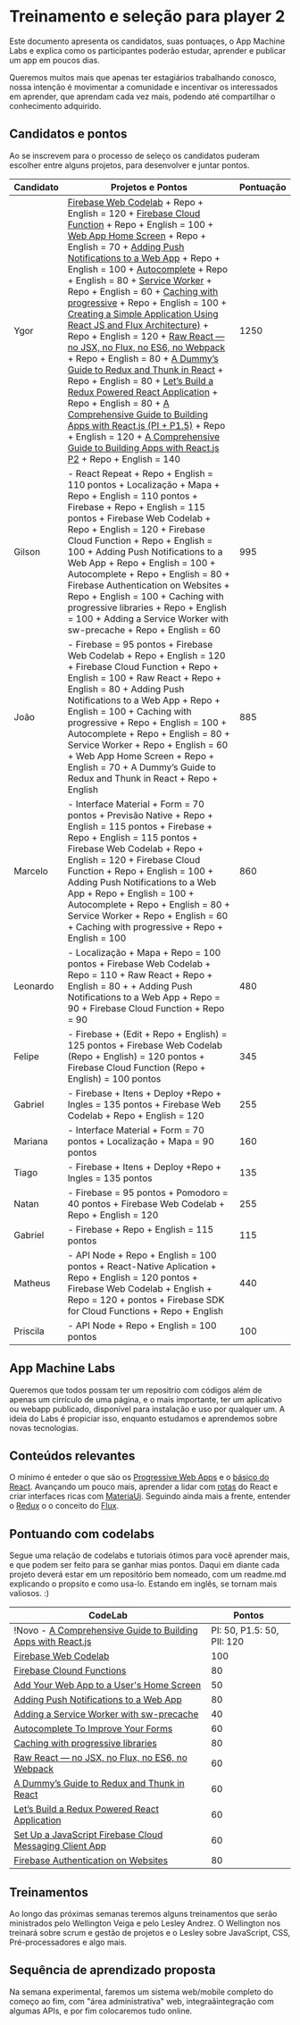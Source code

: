 # Treinamento e seleção para player 2

Este documento apresenta os candidatos, suas pontuaçes, o App Machine Labs e explica como os participantes poderão estudar, aprender e publicar um app em poucos dias.

Queremos muitos mais que apenas ter estagiários trabalhando conosco, nossa intenção é movimentar a comunidade e incentivar os interessados em aprender, que aprendam cada vez mais, podendo até compartilhar o conhecimento adquirido.

## Candidatos e pontos

Ao se inscrevem para o processo de seleço os candidatos puderam escolher entre alguns projetos, para desenvolver e juntar pontos.

| Candidato | Projetos e Pontos                                                                                                                        | Pontuação |
|-----------|------------------------------------------------------------------------------------------------------------------------------------------|-----------|
| Ygor | [Firebase Web Codelab](https://gitlab.com/ygorthemoster/Firebase_Web_Codelab) + Repo + English = 120 + [Firebase Cloud Function](https://gitlab.com/ygorthemoster/Cloud_Functions_Codelab) + Repo + English = 100  + [Web App Home Screen](https://gitlab.com/ygorthemoster/WebApp_Homescreen_Codelab) + Repo + English = 70 + [Adding Push Notifications to a Web App](https://gitlab.com/ygorthemoster/Push_Notifications_Codelab) + Repo + English = 100 + [Autocomplete](https://gitlab.com/ygorthemoster/Autocomplete_Forms_Codelab) + Repo + English = 80 + [Service Worker](https://gitlab.com/ygorthemoster/Service_Worker_Codelab) + Repo + English = 60 + [Caching with progressive](https://gitlab.com/ygorthemoster/Caching_Progressive_Codelab) + Repo + English = 100 + [Creating a Simple Application Using React JS and Flux Architecture)](https://gitlab.com/ygorthemoster/React_Flux_Codemasters) + Repo + English = 120 + [Raw React — no JSX, no Flux, no ES6, no Webpack](https://gitlab.com/ygorthemoster/Raw_React_JamesNelson) + Repo + English = 80 + [A Dummy’s Guide to Redux and Thunk in React](https://gitlab.com/ygorthemoster/Redux_Thunk_Medium) + Repo + English = 80 + [Let’s Build a Redux Powered React Application](https://gitlab.com/ygorthemoster/Redux_React_Stormpath) + Repo + English = 80 + [A Comprehensive Guide to Building Apps with React.js (PI + P1.5)](https://gitlab.com/ygorthemoster/Tutorial_React_Tyler) + Repo + English = 120 + [A Comprehensive Guide to Building Apps with React.js P2](https://gitlab.com/ygorthemoster/Gulp_Browserify_Tyler) + Repo + English = 140 | 1250 | 
| Gilson    | - React Repeat + Repo + English = 110 pontos + Localização + Mapa + Repo + English = 110 pontos + Firebase + Repo + English = 115 pontos + Firebase Web Codelab + Repo + English = 120 + Firebase Cloud Function + Repo + English = 100 + Adding Push Notifications to a Web App + Repo + English = 100 + Autocomplete + Repo + English = 80 + Firebase Authentication on Websites + Repo + English = 100 + Caching with progressive libraries + Repo + English = 100 + Adding a Service Worker with sw-precache + Repo + English = 60| 995       |
| João      | - Firebase = 95 pontos  + Firebase Web Codelab + Repo + English = 120 + Firebase Cloud Function + Repo + English = 100  + Raw React + Repo + English = 80 + Adding Push Notifications to a Web App + Repo + English = 100  + Caching with progressive + Repo + English = 100 + Autocomplete + Repo + English = 80 + Service Worker + Repo + English = 60 + Web App Home Screen + Repo + English = 70 + A Dummy’s Guide to Redux and Thunk in React + Repo + English | 885        |
| Marcelo   | - Interface Material + Form = 70 pontos + Previsão Native + Repo + English = 115 pontos  + Firebase + Repo + English = 115 pontos +  Firebase Web Codelab + Repo + English = 120 + Firebase Cloud Function + Repo + English = 100  + Adding Push Notifications to a Web App + Repo + English = 100 + Autocomplete + Repo + English = 80 + Service Worker + Repo + English = 60 + Caching with progressive + Repo + English = 100 | 860       |
| Leonardo  | - Localização + Mapa + Repo = 100 pontos   +     Firebase Web Codelab + Repo  = 110  + Raw React + Repo + English = 80 +  + Adding Push Notifications to a Web App + Repo  = 90 + Firebase Cloud Function + Repo  = 90                                                                                     | 480       |
| Felipe   | - Firebase + (Edit + Repo + English) = 125 pontos + Firebase Web Codelab (Repo + English) = 120 pontos + Firebase Cloud Function (Repo + English) = 100 pontos                                                              | 345       |
| Gabriel | - Firebase + Itens + Deploy +Repo + Ingles = 135 pontos + Firebase Web Codelab + Repo + English = 120| 255 |
| Mariana   | - Interface Material + Form = 70 pontos + Localização + Mapa  = 90 pontos                                                                | 160       |
| Tiago    |  - Firebase + Itens + Deploy +Repo + Ingles = 135 pontos                                                                           |135       |
| Natan     | - Firebase = 95 pontos + Pomodoro = 40 pontos + Firebase Web Codelab + Repo + English = 120                                              | 255       |
| Gabriel | - Firebase + Repo + English = 115 pontos | 115 |
| Matheus   | - API Node + Repo + English  = 100 pontos + React-Native Aplication + Repo + English = 120 pontos + Firebase Web Codelab + English + Repo = 120 + pontos + Firebase SDK for Cloud Functions + Repo + English     |  440      |                                                                                          | 100       |
| Priscila  | - API Node + Repo + English = 100 pontos                                                                                                 | 100       |


## App Machine Labs

Queremos que todos possam ter um repositrio com códigos além de apenas um cirrículo de uma página, e o mais importante, ter um aplicativo ou webapp publicado, disponível para instalação e uso por qualquer um.
A ideia do Labs é propiciar isso, enquanto estudamos e aprendemos sobre novas tecnologias.

## Conteúdos relevantes

O mínimo é enteder o que são os [Progressive Web Apps](https://developers.google.com/web/progressive-web-apps/) e o [básico do React](https://facebook.github.io/react/).
Avançando um pouco mais, aprender a lidar com [rotas](https://github.com/reacttraining/react-router) do React e criar interfaces ricas com [MateriaUi](http://material-ui.com).
Seguindo ainda mais a frente, entender o [Redux](http://redux.js.org/docs/basics/UsageWithReact.html) o o conceito do [Flux](https://facebook.github.io/flux/docs/overview.html).

## Pontuando com codelabs

Segue uma relação de codelabs e tutoriais ótimos para você aprender mais, e que podem ser feito para se ganhar mias pontos. Daqui em diante cada projeto deverá estar em um repositório bem nomeado, com um readme.md explicando o propsito e como usa-lo. Estando em inglês, se tornam mais valiosos. :)

| CodeLab | Pontos |
|---------|---------|
| !Novo - [A Comprehensive Guide to Building Apps with React.js](https://tylermcginnis.com/reactjs-tutorial-a-comprehensive-guide-to-building-apps-with-react/)  | PI: 50, P1.5: 50, PII: 120 |
| [Firebase Web Codelab](https://codelabs.developers.google.com/codelabs/firebase-web/index.html?index=..%2F..%2Findex#0)    | 100 |
| [Firebase Clound Functions](https://codelabs.developers.google.com/codelabs/firebase-cloud-functions/index.html?index=..%2F..%2Findex#0) | 80 |
| [Add Your Web App to a User's Home Screen](https://codelabs.developers.google.com/codelabs/add-to-home-screen/index.html?index=..%2F..%2Findex#0) | 50 |
| [Adding Push Notifications to a Web App](https://codelabs.developers.google.com/codelabs/push-notifications/index.html?index=..%2F..%2Findex#0) | 80 |
| [Adding a Service Worker with sw-precache](https://codelabs.developers.google.com/codelabs/sw-precache/index.html?index=..%2F..%2Findex#0) | 40 |
| [Autocomplete To Improve Your Forms](https://codelabs.developers.google.com/codelabs/autocomplete/index.html?index=..%2F..%2Findex#0) | 60 |
| [Caching with progressive libraries](https://codelabs.developers.google.com/codelabs/using-caching/index.html?index=..%2F..%2Findex#0) |  80 |
| [Raw React — no JSX, no Flux, no ES6, no Webpack](http://jamesknelson.com/learn-raw-react-no-jsx-flux-es6-webpack/) | 60 |
| [A Dummy’s Guide to Redux and Thunk in React](https://medium.com/@stowball/a-dummys-guide-to-redux-and-thunk-in-react-d8904a7005d3) | 60 |
| [Let’s Build a Redux Powered React Application](https://stormpath.com/blog/build-a-redux-powered-react-application) | 60 |
| [Set Up a JavaScript Firebase Cloud Messaging Client App](https://firebase.google.com/docs/cloud-messaging/js/client) | 60 |
| [Firebase Authentication on Websites](https://firebase.google.com/docs/auth/web/start) | 80 |


## Treinamentos

Ao longo das próximas semanas teremos alguns treinamentos que serão ministrados pelo Wellington Veiga e pelo Lesley Andrez. O Wellington nos treinará sobre scrum e gestão de projetos e o Lesley sobre JavaScript, CSS, Pré-processadores e algo mais.

## Sequência de aprendizado proposta

Na semana experimental, faremos um sistema web/mobile completo do começo ao fim, com "área administrativa" web, integraãintegração com algumas APIs, e por fim colocaremos tudo online.
